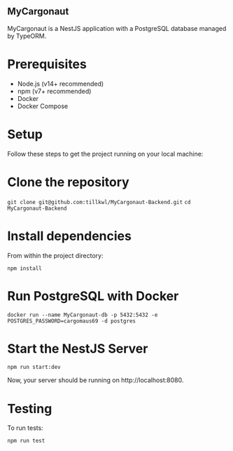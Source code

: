 ## MyCargonaut

MyCargonaut is a NestJS application with a PostgreSQL database managed by TypeORM.

# Prerequisites

- Node.js (v14+ recommended)
- npm (v7+ recommended)
- Docker
- Docker Compose

# Setup

Follow these steps to get the project running on your local machine:

# Clone the repository

`git clone git@github.com:tillkwl/MyCargonaut-Backend.git`
`cd MyCargonaut-Backend`

# Install dependencies

From within the project directory:

`npm install`

# Run PostgreSQL with Docker

`docker run --name MyCargonaut-db -p 5432:5432 -e POSTGRES_PASSWORD=cargomaus69 -d postgres`

# Start the NestJS Server

`npm run start:dev`

Now, your server should be running on http://localhost:8080.

# Testing

To run tests:

`npm run test`
